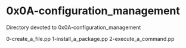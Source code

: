 # 0x0A-configuration_management
Directory devoted to 0x0A-configuration_management

0-create_a_file.pp
1-install_a_package.pp
2-execute_a_command.pp
